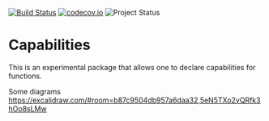 [![Build Status](https://github.com/tk3369/Capabilities.jl/workflows/CI/badge.svg)](https://github.com/tk3369/Capabilities.jl/actions?query=workflow%3ACI)
[![codecov.io](http://codecov.io/github/tk3369/Capabilities.jl/coverage.svg?branch=master)](http://codecov.io/github/tk3369/Capabilities.jl?branch=master)
![Project Status](https://img.shields.io/badge/status-experimental-red)

# Capabilities

This is an experimental package that allows one to declare capabilities for functions.

Some diagrams
https://excalidraw.com/#room=b87c9504db957a6daa32,5eN5TXo2vQRfk3hOo8sLMw
